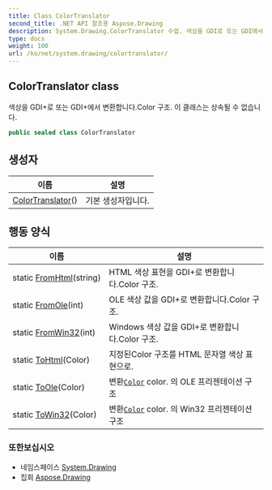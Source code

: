```yaml
---
title: Class ColorTranslator
second_title: .NET API 참조용 Aspose.Drawing
description: System.Drawing.ColorTranslator 수업. 색상을 GDI로 또는 GDI에서 변환합니다.Color 구조. 이 클래스는 상속될 수 없습니다.
type: docs
weight: 100
url: /ko/net/system.drawing/colortranslator/
---
```

## ColorTranslator class

색상을 GDI+로 또는 GDI+에서 변환합니다.Color 구조. 이 클래스는 상속될 수 없습니다.

```csharp
public sealed class ColorTranslator
```

## 생성자

| 이름 | 설명 |
| --- | --- |
| [ColorTranslator](colortranslator/)() | 기본 생성자입니다. |

## 행동 양식

| 이름 | 설명 |
| --- | --- |
| static [FromHtml](../../system.drawing/colortranslator/fromhtml/)(string) | HTML 색상 표현을 GDI+로 변환합니다.Color 구조. |
| static [FromOle](../../system.drawing/colortranslator/fromole/)(int) | OLE 색상 값을 GDI+로 변환합니다.Color 구조. |
| static [FromWin32](../../system.drawing/colortranslator/fromwin32/)(int) | Windows 색상 값을 GDI+로 변환합니다.Color 구조. |
| static [ToHtml](../../system.drawing/colortranslator/tohtml/)(Color) | 지정된Color 구조를 HTML 문자열 색상 표현으로. |
| static [ToOle](../../system.drawing/colortranslator/toole/)(Color) | 변환[`Color`](../color/) color. 의 OLE 프리젠테이션 구조 |
| static [ToWin32](../../system.drawing/colortranslator/towin32/)(Color) | 변환[`Color`](../color/) color. 의 Win32 프리젠테이션 구조 |

### 또한보십시오

* 네임스페이스 [System.Drawing](../../system.drawing/)
* 집회 [Aspose.Drawing](../../)



